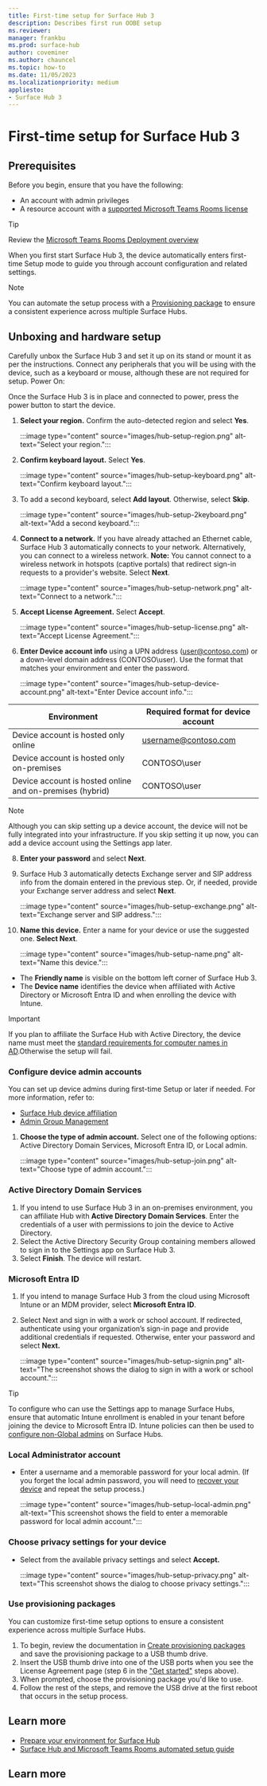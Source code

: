 ```yaml
---
title: First-time setup for Surface Hub 3
description: Describes first run OOBE setup
ms.reviewer: 
manager: frankbu
ms.prod: surface-hub
author: coveminer
ms.author: chauncel
ms.topic: how-to
ms.date: 11/05/2023
ms.localizationpriority: medium
appliesto:
- Surface Hub 3
---
```


# First-time setup for Surface Hub 3

## Prerequisites

Before you begin, ensure that you have the following: 

- An account with admin privileges
- A resource account with a [supported Microsoft Teams Rooms license](s/microsoftteams/rooms/rooms-licensing)
 
> [!TIP]
> Review the [Microsoft Teams Rooms Deployment overview](/microsoftteams/rooms/rooms-deploy)

When you first start Surface Hub 3, the device automatically enters first-time Setup mode to guide you through account configuration and related settings.

> [!NOTE]
> You can automate the setup process with a [Provisioning package](#use-provisioning-packages) to ensure a consistent experience across multiple Surface Hubs.

## Unboxing and hardware setup

Carefully unbox the Surface Hub 3 and set it up on its stand or mount it as per the instructions. Connect any peripherals that you will be using with the device, such as a keyboard or mouse, although these are not required for setup.
Power On:

Once the Surface Hub 3 is in place and connected to power, press the power button to start the device.

1. **Select your region.** Confirm the auto-detected region and select **Yes**.

    :::image type="content" source="images/hub-setup-region.png" alt-text="Select your region.":::

2. **Confirm keyboard layout.** Select **Yes**.

    :::image type="content" source="images/hub-setup-keyboard.png" alt-text="Confirm keyboard layout.":::

3. To add a second keyboard, select **Add layout**. Otherwise, select **Skip**.

    :::image type="content" source="images/hub-setup-2keyboard.png" alt-text="Add a second keyboard.":::

4. **Connect to a network.** If you have already attached an Ethernet cable, Surface Hub 3 automatically connects to your network. Alternatively, you can connect to a wireless network. **Note:** You cannot connect to a wireless network in hotspots (captive portals) that redirect sign-in requests to a provider's website. Select **Next**.

    :::image type="content" source="images/hub-setup-network.png" alt-text="Connect to a network.":::

6. **Accept License Agreement.** Select **Accept**.

    :::image type="content" source="images/hub-setup-license.png" alt-text="Accept  License Agreement.":::

7. **Enter Device account info** using a UPN address (user@contoso.com) or a down-level domain address (CONTOSO\user). Use the format that matches your environment and enter the password.

    :::image type="content" source="images/hub-setup-device-account.png" alt-text="Enter Device account info.":::

  | Environment                                              | Required format for device account |
  | -------------------------------------------------------- | ---------------------------------- |
  | Device account is hosted only online                     | username@contoso.com               |
  | Device account is hosted only on-premises                | CONTOSO\user                       |
  | Device account is hosted online and on-premises (hybrid) | CONTOSO\user                       |

  > [!NOTE]
  > Although you can skip setting up a device account, the device will not be fully integrated into your infrastructure. If you skip setting it up now, you can add a device account using the Settings app later.

8. **Enter your password** and select **Next**.

9. Surface Hub 3 automatically detects Exchange server and SIP address info from the domain entered in the previous step. Or, if needed, provide your Exchange server address and select **Next**.

    :::image type="content" source="images/hub-setup-exchange.png" alt-text="Exchange server and SIP address.":::

10. **Name this device.** Enter a name for your device or use the suggested one. **Select Next**.

    :::image type="content" source="images/hub-setup-name.png" alt-text="Name this device.":::

   - The **Friendly name** is visible on the bottom left corner of Surface Hub 3.
   - The **Device name** identifies the device when affiliated with Active Directory or Microsoft Entra ID and when enrolling the device with Intune.

   > [!IMPORTANT]
   > If you plan to affiliate the Surface Hub with Active Directory, the device name must meet the [standard requirements for computer names in AD](/troubleshoot/windows-server/identity/naming-conventions-for-computer-domain-site-ou#computer-names).Otherwise the setup will fail.

### Configure device admin accounts

You can set up device admins during first-time Setup or later if needed. For more information, refer to:

- [Surface Hub device affiliation](/surface-hub/prepare-your-environment-for-surface-hub#device-affiliation)
- [Admin Group Management](admin-group-management-for-surface-hub.md)

1. **Choose the type of admin account.** Select one of the following options: Active Directory Domain Services, Microsoft Entra ID, or Local admin.

    :::image type="content" source="images/hub-setup-join.png" alt-text="Choose type of admin account.":::

### Active Directory Domain Services

1. If you intend to use Surface Hub 3 in an on-premises environment, you can affiliate Hub with **Active Directory Domain Services**.  Enter the credentials of a user with permissions to join the device to Active Directory.
2. Select the Active Directory Security Group containing members allowed to sign in to the Settings app on Surface Hub 3.
3. Select **Finish**. The device will restart.

<a name='microsoft-azure-active-directory'></a>

### Microsoft Entra ID

1. If you intend to manage Surface Hub 3 from the cloud using Microsoft Intune or an MDM provider, select **Microsoft Entra ID**.
2. Select Next and sign in with a work or school account. If redirected, authenticate using your organization’s sign-in page and provide additional credentials if requested. Otherwise, enter your password and select **Next.**

    :::image type="content" source="images/hub-setup-signin.png" alt-text="The screenshot shows the dialog to sign in with a work or school account.":::

> [!TIP]
> To configure who can use the Settings app to manage Surface Hubs, ensure that automatic Intune enrollment is enabled in your tenant before joining the device to Microsoft Entra ID. Intune policies can then be used to [configure non-Global admins](surface-hub-2s-nonglobal-admin.md) on Surface Hubs.

### Local Administrator account

- Enter a username and a memorable password for your local admin. (If you forget the local admin password, you will need to [recover your device](surface-hub-2s-recover-reset.md) and repeat the setup process.)  

    :::image type="content" source="images/hub-setup-local-admin.png" alt-text="This screenshot shows the field to enter a memorable password for local admin account.":::

### Choose privacy settings for your device

- Select from the available privacy settings and select **Accept.**

    :::image type="content" source="images/hub-setup-privacy.png" alt-text="This screenshot shows the dialog to choose privacy settings.":::

### Use provisioning packages

You can customize first-time setup options to ensure a consistent experience across multiple Surface Hubs.

1. To begin, review the documentation in [Create provisioning packages](provisioning-packages-for-surface-hub.md) and save the provisioning package to a USB thumb drive.
2. Insert the USB thumb drive into one of the USB ports when you see the License Agreement page (step 6 in the ["Get started"](#get-started) steps above).
3. When prompted, choose the provisioning package you'd like to use.
4. Follow the rest of the steps, and remove the USB drive at the first reboot that occurs in the setup process.

## Learn more

- [Prepare your environment for Surface Hub](prepare-your-environment-for-surface-hub.md)
- [Surface Hub and Microsoft Teams Rooms automated setup guide](https://go.microsoft.com/fwlink/?linkid=2221605)


## Learn more

